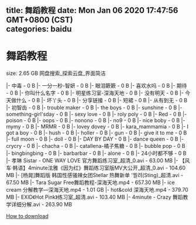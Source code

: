 
title: 舞蹈教程
date: Mon Jan 06 2020 17:47:56 GMT+0800 (CST)    
categories: baidu
---

# 舞蹈教程
size: 2.65 GB
 网盘搜索_探索云盘_界面简洁
 
|- 中毒 - 0 B
|- 一分一秒-智妍 - 0 B
|- 眼泪簌簌 - 0 B
|- 喜欢水吗 - 0 B
|- 期待 - 0 B
|- 你叫什么名字 - 0 B
|- 明星练习室-深海天地 - 0 B
|- 没有明天 - 0 B
|- 今天做什么 - 0 B
|- 坏丫头 - 0 B
|- 分享链接 - 0 B
|- 短裙 - 0 B
|- 从有到无 - 0 B
|- 初智齿 - 0 B
|- trouble maker - 0 B
|- the boys - 0 B
|- sunshine - 0 B
|- something-girl'sday - 0 B
|- sexy love - 0 B
|- roly poly - 0 B
|- Red - 0 B
|- poison - 0 B
|- oops - 0 B
|- nonono - 0 B
|- no9 - 0 B
|- nice boby - 0 B
|- mymy - 0 B
|- MRMR - 0 B
|- lovey dovey - 0 B
|- kara_mammamia - 0 B
|- I got a boy - 0 B
|- hush - 0 B
|- holler - 0 B
|- gun - 0 B
|- give it to me - 0 B
|- full moon - 0 B
|- doll - 0 B
|- DAY BY DAY - 0 B
|- dance queen - 0 B
|- crycry - 0 B
|- chacha - 0 B
|- catallena-橘子焦糖 - 0 B
|- bubble pop - 0 B
|- bingbingbing - 0 B
|- barbarbar - 0 B
|- alone - 0 B
|- 24小时都不够 - 0 B
|- 孝琳 Sistar - ONE WAY LOVE  官方舞蹈练习室_超清_0.avi - 63.00 MB
|- 【风车·韩语】4minute泫雅《因为红》舞蹈练习室版MV大公开_超清_0.avi - 104.60 MB
|- [杨晃]舞蹈版 韩国性感骚辣女团Stellar  热舞新单 '찔려(Sting)_超清.avi - 67.50 MB
|- Tara Sugar Free舞蹈教程-深海天地.mp4 - 657.30 MB
|- ice cream 分解教学—深海天地.mp4 - 1.01 GB
|- hot&cold 深海天地.mp4 - 379.70 MB
|- EXID《Hot Pink》练习室_超清.avi - 103.40 MB
|- 4minute - Crazy 舞蹈教学详细分解.avi - 263.90 MB

[How to download](https://bpcam.bemobtrk.com/go/2ceec3aa-1ca2-46d6-b9ff-aaa5c184517c?jno=114)